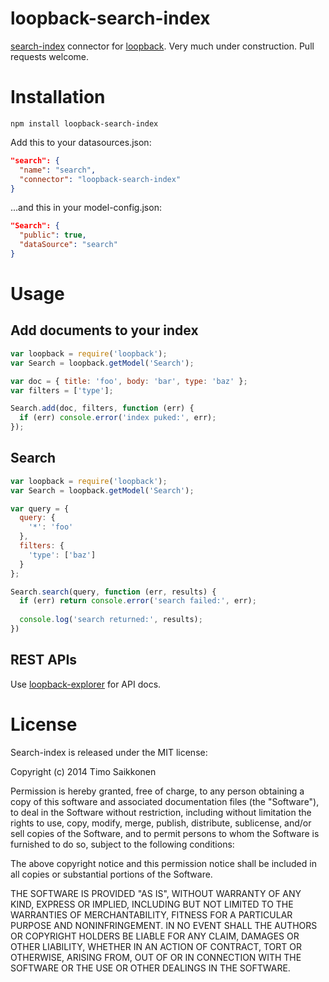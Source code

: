 loopback-search-index
=====================

[search-index](http://github.com/fergiemcdowall/search-index) connector for [loopback](http://github.com/strongloop/loopback). Very much under construction. Pull requests welcome.

# Installation

```
npm install loopback-search-index
```

Add this to your datasources.json:

```json
"search": {
  "name": "search",
  "connector": "loopback-search-index"
}
```

...and this in your model-config.json:

```json
"Search": {
  "public": true,
  "dataSource": "search"
}
```

# Usage

## Add documents to your index

```javascript
var loopback = require('loopback');
var Search = loopback.getModel('Search');

var doc = { title: 'foo', body: 'bar', type: 'baz' };
var filters = ['type'];

Search.add(doc, filters, function (err) {
  if (err) console.error('index puked:', err);
});
```

## Search

```javascript
var loopback = require('loopback');
var Search = loopback.getModel('Search');

var query = {
  query: {
    '*': 'foo'
  },
  filters: {
    'type': ['baz']
  }
};

Search.search(query, function (err, results) {
  if (err) return console.error('search failed:', err);
  
  console.log('search returned:', results);
})
```

## REST APIs

Use [loopback-explorer](http://github.com/strongloop/loopback-explorer) for API docs. 

# License

Search-index is released under the MIT license:

Copyright (c) 2014 Timo Saikkonen

Permission is hereby granted, free of charge, to any person obtaining
a copy of this software and associated documentation files (the
"Software"), to deal in the Software without restriction, including
without limitation the rights to use, copy, modify, merge, publish,
distribute, sublicense, and/or sell copies of the Software, and to
permit persons to whom the Software is furnished to do so, subject to
the following conditions:

The above copyright notice and this permission notice shall be
included in all copies or substantial portions of the Software.

THE SOFTWARE IS PROVIDED "AS IS", WITHOUT WARRANTY OF ANY KIND,
EXPRESS OR IMPLIED, INCLUDING BUT NOT LIMITED TO THE WARRANTIES OF
MERCHANTABILITY, FITNESS FOR A PARTICULAR PURPOSE AND
NONINFRINGEMENT. IN NO EVENT SHALL THE AUTHORS OR COPYRIGHT HOLDERS BE
LIABLE FOR ANY CLAIM, DAMAGES OR OTHER LIABILITY, WHETHER IN AN ACTION
OF CONTRACT, TORT OR OTHERWISE, ARISING FROM, OUT OF OR IN CONNECTION
WITH THE SOFTWARE OR THE USE OR OTHER DEALINGS IN THE SOFTWARE.



